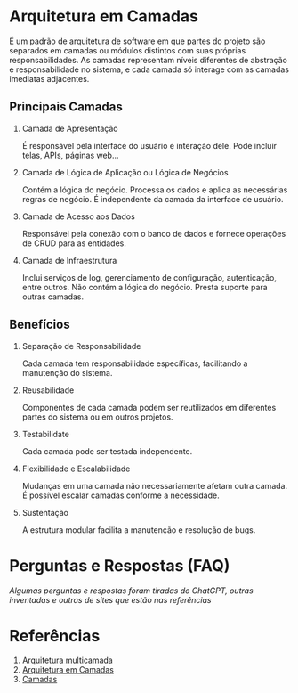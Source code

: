 # Arquitetura em Camadas

É um padrão de arquitetura de software em que partes do projeto são separados em camadas ou módulos distintos com suas próprias responsabilidades. As camadas representam níveis diferentes de abstração e responsabilidade no sistema, e cada camada só interage com as camadas imediatas adjacentes.

## Principais Camadas

1. Camada de Apresentação

    É responsável pela interface do usuário e interação dele. Pode incluir telas, APIs, páginas web...

1. Camada de Lógica de Aplicação ou Lógica de Negócios

    Contém a lógica do negócio. Processa os dados e aplica as necessárias regras de negócio. É independente da camada da interface de usuário.

1. Camada de Acesso aos Dados
    
    Responsável pela conexão com o banco de dados e fornece operações de CRUD para as entidades.

1. Camada de Infraestrutura

    Inclui serviços de log, gerenciamento de configuração, autenticação, entre outros. Não contém a lógica do negócio. Presta suporte para outras camadas.

## Benefícios

1. Separação de Responsabilidade

    Cada camada tem responsabilidade específicas, facilitando a manutenção do sistema.

1. Reusabilidade

    Componentes de cada camada podem ser reutilizados em diferentes partes do sistema ou em outros projetos.

1. Testabilidate

    Cada camada pode ser testada independente.

1. Flexibilidade e Escalabilidade

    Mudanças em uma camada não necessariamente afetam outra camada. É possível escalar camadas conforme a necessidade.

1. Sustentação

    A estrutura modular facilita a manutenção e resolução de bugs.


# Perguntas e Respostas (FAQ)

_Algumas perguntas e respostas foram tiradas do ChatGPT, outras inventadas e outras de sites que estão nas referências_

# Referências

1. [Arquitetura multicamada](https://pt.wikipedia.org/wiki/Arquitetura_multicamada)
1. [Arquitetura em Camadas](https://imasters.com.br/arquitetura-da-informacao/arquitetura-em-camadas)
1. [Camadas](https://guia.dev/pt/pillars/software-architecture/layers.html)